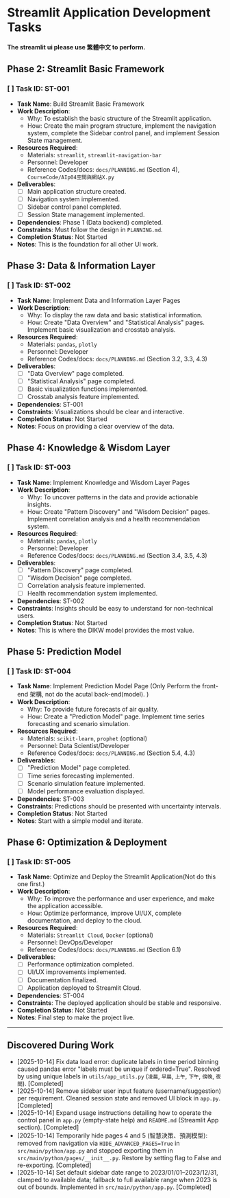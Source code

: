 # Streamlit Application Development Tasks
**The streamlit ui please use 繁體中文 to perform.**

## Phase 2: Streamlit Basic Framework

### [ ] **Task ID**: ST-001
- **Task Name**: Build Streamlit Basic Framework
- **Work Description**:
    - Why: To establish the basic structure of the Streamlit application.
    - How: Create the main program structure, implement the navigation system, complete the Sidebar control panel, and implement Session State management.
- **Resources Required**:
    - Materials: `streamlit`, `streamlit-navigation-bar`
    - Personnel: Developer
    - Reference Codes/docs: `docs/PLANNING.md` (Section 4), `CourseCode/AIp04空間與網站X.py`
- **Deliverables**:
    - [ ] Main application structure created.
    - [ ] Navigation system implemented.
    - [ ] Sidebar control panel completed.
    - [ ] Session State management implemented.
- **Dependencies**: Phase 1 (Data backend) completed.
- **Constraints**: Must follow the design in `PLANNING.md`.
- **Completion Status**: Not Started
- **Notes**: This is the foundation for all other UI work.

## Phase 3: Data & Information Layer

### [ ] **Task ID**: ST-002
- **Task Name**: Implement Data and Information Layer Pages
- **Work Description**:
    - Why: To display the raw data and basic statistical information.
    - How: Create "Data Overview" and "Statistical Analysis" pages. Implement basic visualization and crosstab analysis.
- **Resources Required**:
    - Materials: `pandas`, `plotly`
    - Personnel: Developer
    - Reference Codes/docs: `docs/PLANNING.md` (Section 3.2, 3.3, 4.3)
- **Deliverables**:
    - [ ] "Data Overview" page completed.
    - [ ] "Statistical Analysis" page completed.
    - [ ] Basic visualization functions implemented.
    - [ ] Crosstab analysis feature implemented.
- **Dependencies**: ST-001
- **Constraints**: Visualizations should be clear and interactive.
- **Completion Status**: Not Started
- **Notes**: Focus on providing a clear overview of the data.

## Phase 4: Knowledge & Wisdom Layer

### [ ] **Task ID**: ST-003
- **Task Name**: Implement Knowledge and Wisdom Layer Pages
- **Work Description**:
    - Why: To uncover patterns in the data and provide actionable insights.
    - How: Create "Pattern Discovery" and "Wisdom Decision" pages. Implement correlation analysis and a health recommendation system.
- **Resources Required**:
    - Materials: `pandas`, `plotly`
    - Personnel: Developer
    - Reference Codes/docs: `docs/PLANNING.md` (Section 3.4, 3.5, 4.3)
- **Deliverables**:
    - [ ] "Pattern Discovery" page completed.
    - [ ] "Wisdom Decision" page completed.
    - [ ] Correlation analysis feature implemented.
    - [ ] Health recommendation system implemented.
- **Dependencies**: ST-002
- **Constraints**: Insights should be easy to understand for non-technical users.
- **Completion Status**: Not Started
- **Notes**: This is where the DIKW model provides the most value.

## Phase 5: Prediction Model

### [ ] **Task ID**: ST-004
- **Task Name**: Implement Prediction Model Page (Only Perform the front-end 架構, not do the acutal back-end(model). )
- **Work Description**:
    - Why: To provide future forecasts of air quality.
    - How: Create a "Prediction Model" page. Implement time series forecasting and scenario simulation.
- **Resources Required**:
    - Materials: `scikit-learn`, `prophet` (optional)
    - Personnel: Data Scientist/Developer
    - Reference Codes/docs: `docs/PLANNING.md` (Section 5.4, 4.3)
- **Deliverables**:
    - [ ] "Prediction Model" page completed.
    - [ ] Time series forecasting implemented.
    - [ ] Scenario simulation feature implemented.
    - [ ] Model performance evaluation displayed.
- **Dependencies**: ST-003
- **Constraints**: Predictions should be presented with uncertainty intervals.
- **Completion Status**: Not Started
- **Notes**: Start with a simple model and iterate.

## Phase 6: Optimization & Deployment

### [ ] **Task ID**: ST-005
- **Task Name**: Optimize and Deploy the Streamlit Application(Not do this one first.)
- **Work Description**:
    - Why: To improve the performance and user experience, and make the application accessible.
    - How: Optimize performance, improve UI/UX, complete documentation, and deploy to the cloud.
- **Resources Required**:
    - Materials: `Streamlit Cloud`, `Docker` (optional)
    - Personnel: DevOps/Developer
    - Reference Codes/docs: `docs/PLANNING.md` (Section 6.1)
- **Deliverables**:
    - [ ] Performance optimization completed.
    - [ ] UI/UX improvements implemented.
    - [ ] Documentation finalized.
    - [ ] Application deployed to Streamlit Cloud.
- **Dependencies**: ST-004
- **Constraints**: The deployed application should be stable and responsive.
- **Completion Status**: Not Started
- **Notes**: Final step to make the project live.

---

## Discovered During Work

- [2025-10-14] Fix data load error: duplicate labels in time period binning caused pandas error "labels must be unique if ordered=True". Resolved by using unique labels in `utils/app_utils.py` (`凌晨`, `早晨`, `上午`, `下午`, `傍晚`, `夜間`). [Completed]
- [2025-10-14] Remove sidebar user input feature (username/suggestion) per requirement. Cleaned session state and removed UI block in `app.py`. [Completed]
- [2025-10-14] Expand usage instructions detailing how to operate the control panel in `app.py` (empty-state help) and `README.md` (Streamlit App section). [Completed]
- [2025-10-14] Temporarily hide pages 4 and 5 (智慧決策、預測模型): removed from navigation via `HIDE_ADVANCED_PAGES=True` in `src/main/python/app.py` and stopped exporting them in `src/main/python/pages/__init__.py`. Restore by setting flag to False and re-exporting. [Completed]
- [2025-10-14] Set default sidebar date range to 2023/01/01–2023/12/31, clamped to available data; fallback to full available range when 2023 is out of bounds. Implemented in `src/main/python/app.py`. [Completed]
